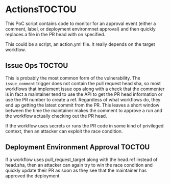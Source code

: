 # ActionsTOCTOU

This PoC script contains code to monitor for an approval event (either a comment, label, or deployment environmnet approval) and then quickly replaces a file in the PR head with on specified.

This could be a script, an action.yml file. It really depends on the target workflow.

## Issue Ops TOCTOU

This is probably the most common form of the vulnerability. The `issue_comment` trigger does
not contain the pull request head sha, so most workflows that implement issue ops along with
a check that the commenter is in fact a maintainer tend to use the API to get the PR head information or use the PR number to create a ref. Regardless of what workflows do, they end up
getting the latest commit from the PR. This leaves a short window between the time the maintainer
makes the comment to approve a run and the workflow actually checking out the PR head.

If the workflow uses secrets or runs the PR code in some kind of privileged context, then an
attacker can exploit the race condition.

## Deployment Environment Approval TOCTOU

If a workflow uses pull_request_target along with the head.ref instead of head.sha, then
an attacker can again try to win the race condition and quickly update their PR as soon as they
see that the maintainer has approved the deployment.


